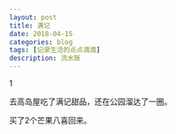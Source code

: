 ```yaml
---
layout: post
title: 满记
date: 2018-04-15
categories: blog
tags: [记录生活的点点滴滴]
description: 流水账
---
```


1 

去高岛屋吃了满记甜品，还在公园溜达了一圈。

买了2个芒果八喜回来。







